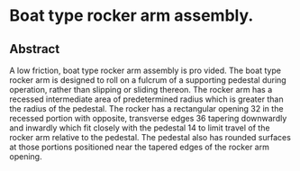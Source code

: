 # Boat type rocker arm assembly.

## Abstract
A low friction, boat type rocker arm assembly is pro vided. The boat type rocker arm is designed to roll on a fulcrum of a supporting pedestal during operation, rather than slipping or sliding thereon. The rocker arm has a recessed intermediate area of predetermined radius which is greater than the radius of the pedestal. The rocker has a rectangular opening 32 in the recessed portion with opposite, transverse edges 36 tapering downwardly and inwardly which fit closely with the pedestal 14 to limit travel of the rocker arm relative to the pedestal. The pedestal also has rounded surfaces at those portions positioned near the tapered edges of the rocker arm opening.